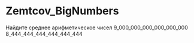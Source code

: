 # Zemtcov_BigNumbers
Найдите среднее арифметическое чисел 9_000_000_000_000_000_000 8_444_444_444_444_444_444
